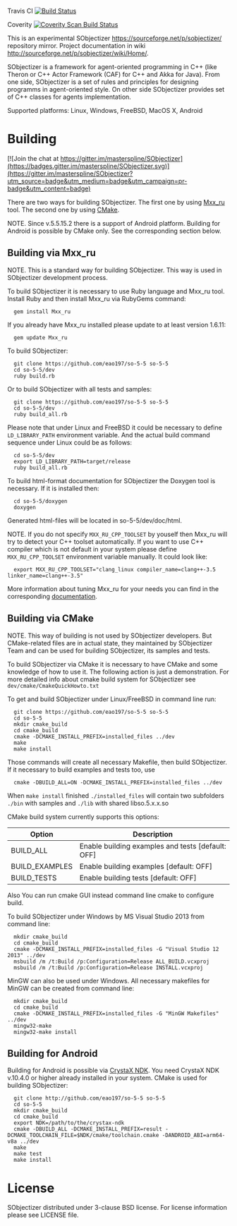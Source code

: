 Travis CI [![Build Status](https://travis-ci.org/eao197/so-5-5.svg?branch=master)](https://travis-ci.org/eao197/so-5-5)

Coverity [![Coverity Scan Build Status](https://scan.coverity.com/projects/4786/badge.svg)](https://scan.coverity.com/projects/4786)

This is an experimental SObjectizer https://sourceforge.net/p/sobjectizer/ repository mirror.
Project documentation in wiki http://sourceforge.net/p/sobjectizer/wiki/Home/.

SObjectizer is a framework for agent-oriented programming in C++ (like Theron 
or C++ Actor Framework (CAF) for C++ and Akka for Java). From one side, 
SObjectizer is a set of rules and principles for designing programms in
agent-oriented style. On other side SObjectizer provides set of C++ classes 
for agents implementation.

Supported platforms: Linux, Windows, FreeBSD, MacOS X, Android

Building
========

[![Join the chat at https://gitter.im/masterspline/SObjectizer](https://badges.gitter.im/masterspline/SObjectizer.svg)](https://gitter.im/masterspline/SObjectizer?utm_source=badge&utm_medium=badge&utm_campaign=pr-badge&utm_content=badge)

There are two ways for building SObjectizer. The first one by using [Mxx_ru](https://sourceforge.net/projects/mxxru/)
tool. The second one by using [CMake](http://www.cmake.org/).

NOTE. Since v.5.5.15.2 there is a support of Android platform.  Building for
Android is possible by CMake only. See the corresponding section below.

Building via Mxx_ru
-------------------

NOTE. This is a standard way for building SObjectizer. This way is used in
SObjectizer development process.

To build SObjectizer it is necessary to use Ruby language and Mxx_ru tool.
Install Ruby and then install Mxx_ru via RubyGems command:
```
  gem install Mxx_ru
```
If you already have Mxx_ru installed please update to at least version 1.6.11:
```
  gem update Mxx_ru
```
To build SObjectizer:
```
  git clone https://github.com/eao197/so-5-5 so-5-5
  cd so-5-5/dev
  ruby build.rb
```
Or to build SObjectizer with all tests and samples:
```
  git clone https://github.com/eao197/so-5-5 so-5-5
  cd so-5-5/dev
  ruby build_all.rb
```
Please note that under Linux and FreeBSD it could be necessary to define `LD_LIBRARY_PATH`
environment variable. And the actual build command sequence under Linux could
be as follows:
```
  cd so-5-5/dev
  export LD_LIBRARY_PATH=target/release
  ruby build_all.rb
```
To build html-format documentation for SObjectizer the Doxygen tool is
necessary. If it is installed then:
```
  cd so-5-5/doxygen
  doxygen
```
Generated html-files will be located in so-5-5/dev/doc/html.

NOTE. If you do not specify `MXX_RU_CPP_TOOLSET` by youself then Mxx_ru will
try to detect your C++ toolset automatically. If you want to use C++ compiler
which is not default in your system please define `MXX_RU_CPP_TOOLSET`
environment variable manually. It could look like:
```
  export MXX_RU_CPP_TOOLSET="clang_linux compiler_name=clang++-3.5 linker_name=clang++-3.5"
```
More information about tuning Mxx_ru for your needs you can find in the
corresponding [documentation](https://sourceforge.net/projects/mxxru/files/Mxx_ru%201.6/mxx_ru-1.6.6.pdf).

Building via CMake
------------------

NOTE. This way of building is not used by SObjectizer developers. But
CMake-related files are in actual state, they maintained by SObjectizer Team
and can be used for building SObjectizer, its samples and tests.

To build SObjectizer via CMake it is necessary to have CMake and some knowledge
of how to use it. The following action is just a demonstration. For more 
detailed info about cmake build system for SObjectizer see
`dev/cmake/CmakeQuickHowto.txt`

To get and build SObjectizer under Linux/FreeBSD in command line run:
```
  git clone https://github.com/eao197/so-5-5 so-5-5
  cd so-5-5
  mkdir cmake_build
  cd cmake_build
  cmake -DCMAKE_INSTALL_PREFIX=installed_files ../dev
  make
  make install
```
Those commands will create all necessary Makefile, then build SObjectizer. If
it necessary to build examples and tests too, use
```
  cmake -DBUILD_ALL=ON -DCMAKE_INSTALL_PREFIX=installed_files ../dev
```
When `make install` finished `./installed_files` will contain two subfolders
`./bin` with samples and `./lib` with shared libso.5.x.x.so

CMake build system currently supports this options:

| Option         | Description
  ---------------|--------------------------------------------------
  BUILD_ALL      | Enable building examples and tests [default: OFF]
  BUILD_EXAMPLES | Enable building examples [default: OFF]
  BUILD_TESTS    | Enable building tests    [default: OFF]

Also You can run cmake GUI instead command line cmake to configure build.

To build SObjectizer under Windows by MS Visual Studio 2013 from command line:
```
  mkdir cmake_build
  cd cmake_build
  cmake -DCMAKE_INSTALL_PREFIX=installed_files -G "Visual Studio 12 2013" ../dev
  msbuild /m /t:Build /p:Configuration=Release ALL_BUILD.vcxproj
  msbuild /m /t:Build /p:Configuration=Release INSTALL.vcxproj
```
MinGW can also be used under Windows. All necessary makefiles for MinGW can be
created from command line:
```
  mkdir cmake_build
  cd cmake_build
  cmake -DCMAKE_INSTALL_PREFIX=installed_files -G "MinGW Makefiles" ../dev
  mingw32-make
  mingw32-make install
```

Building for Android
--------------------

Building for Android is possible via [CrystaX NDK](https://www.crystax.net/android/ndk).
You need CrystaX NDK v.10.4.0 or higher already installed in your system.
CMake is used for building SObjectizer:
```
  git clone http://github.com/eao197/so-5-5 so-5-5
  cd so-5-5
  mkdir cmake_build
  cd cmake_build
  export NDK=/path/to/the/crystax-ndk
  cmake -DBUILD_ALL -DCMAKE_INSTALL_PREFIX=result -DCMAKE_TOOLCHAIN_FILE=$NDK/cmake/toolchain.cmake -DANDROID_ABI=arm64-v8a ../dev
  make
  make test
  make install
```

License
=======
SObjectizer distributed under 3-clause BSD license. For license information
please see LICENSE file.
